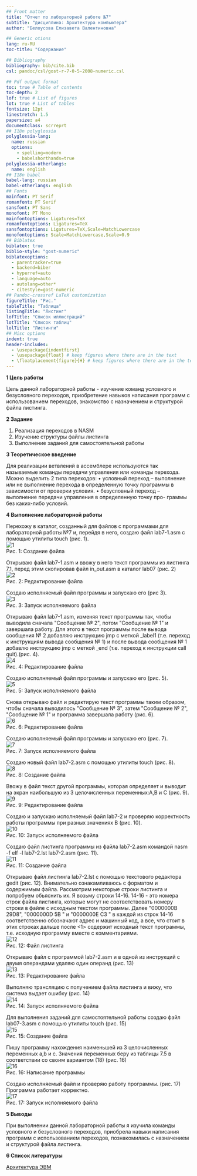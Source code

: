 ```yaml
---
## Front matter
title: "Отчет по лабораторной работе №7"
subtitle: "дисциплина: Архитектура компьютера"
author: "Белоусова Елизавета Валентиновна"

## Generic otions
lang: ru-RU
toc-title: "Содержание"

## Bibliography
bibliography: bib/cite.bib
csl: pandoc/csl/gost-r-7-0-5-2008-numeric.csl

## Pdf output format
toc: true # Table of contents
toc-depth: 2
lof: true # List of figures
lot: true # List of tables
fontsize: 12pt
linestretch: 1.5
papersize: a4
documentclass: scrreprt
## I18n polyglossia
polyglossia-lang:
  name: russian
  options:
	- spelling=modern
	- babelshorthands=true
polyglossia-otherlangs:
  name: english
## I18n babel
babel-lang: russian
babel-otherlangs: english
## Fonts
mainfont: PT Serif
romanfont: PT Serif
sansfont: PT Sans
monofont: PT Mono
mainfontoptions: Ligatures=TeX
romanfontoptions: Ligatures=TeX
sansfontoptions: Ligatures=TeX,Scale=MatchLowercase
monofontoptions: Scale=MatchLowercase,Scale=0.9
## Biblatex
biblatex: true
biblio-style: "gost-numeric"
biblatexoptions:
  - parentracker=true
  - backend=biber
  - hyperref=auto
  - language=auto
  - autolang=other*
  - citestyle=gost-numeric
## Pandoc-crossref LaTeX customization
figureTitle: "Рис."
tableTitle: "Таблица"
listingTitle: "Листинг"
lofTitle: "Список иллюстраций"
lotTitle: "Список таблиц"
lolTitle: "Листинги"
## Misc options
indent: true
header-includes:
  - \usepackage{indentfirst}
  - \usepackage{float} # keep figures where there are in the text
  - \floatplacement{figure}{H} # keep figures where there are in the text
---
```


**1 Цель работы**

Цель данной лабораторной работы - изучение команд условного и безусловного переходов, приобретение навыков написания программ с использованием переходов, знакомство с назначением и структурой файла листинга.

**2 Задание**

1. Реализация переходов в NASM
2. Изучение структуры файлы листинга
3. Выполнение заданий для самостоятельной работы

**3 Теоретическое введение**

Для реализации ветвлений в ассемблере используются так называемые команды передачи
управления или команды перехода. Можно выделить 2 типа переходов:
• условный переход – выполнение или не выполнение перехода в определенную точку
программы в зависимости от проверки условия.
• безусловный переход – выполнение передачи управления в определенную точку про-
граммы без каких-либо условий.



**4 Выполнение лабораторной работы**

Перехожу в каталог, созданный для файлов с программами для лабораторной работы №7 и, перейдя в него, создаю файл lab7-1.asm с помощью утилиты touch (рис. 1).                            
![1](image/1.png)                                   
Рис. 1: Создание файла                          

Открываю файл lab7-1.asm и ввожу в него текст программы из листинга 7.1, перед этим скопировав файл in_out.asm в каталог lab07 (рис. 2)                         
![2](image/2.png)                                   
Рис. 2: Редактирование файла                                  

Создаю исполняемый файл программы и запускаю его (рис 3).                            
![3](image/3.png)                                   
Рис. 3: Запуск исполняемого файла                             

Открываю файл lab7-1.asm, изменяя текст программы так, чтобы выводила сначала "Сообщение № 2", потом "Сообщение № 1" и завершала работу. Для этого в текст программы после вывода сообщения № 2 добавляю инструкцию jmp с меткой _label1 (т.е. переход к инструкциям вывода сообщения № 1) и после вывода сообщения № 1 добавлю инструкцию jmp с меткой _end (т.е. переход к инструкции call quit).(рис. 4).                          
![4](image/4.png)                                   
Рис. 4: Редактирование файла                                       

Создаю исполняемый файл программы и запускаю его (рис. 5).             
![5](image/5.png)                                   
Рис. 5: Запуск исполняемого файла                                                 

Снова открываю файл и редактирую текст программы таким образом, чтобы сначала выводилось "Сообщение № 3", затем "Сообщение № 2", "Сообщение № 1" и программа завершала работу (рис. 6).                         
![6](image/6.png)                                   
Рис. 6: Редактирование файла                    

Создаю исполняемый файл программы и запускаю его (рис. 7).             
![7](image/7.png)                                   
Рис. 7: Запуск исполняемого файла  

Создаю новый файл lab7-2.asm с помощью утилиты touch (рис. 8).                    
![8](image/8.png)                                   
Рис. 8: Создание файла                              

Ввожу в файл текст другой программы, которая определяет и выводит на экран наибольшую из 3 целочисленных переменных:A,B и C (рис. 9).                    
![9](image/9.png)                                        
Рис. 9: Редактирование файла                        

Создаю и запускаю исполняемый файл lab7-2 и проверяю корректность работы программы при разных значениях B (рис. 10).                   
![10](image/10.png)                                   
Рис. 10: Запуск исполняемого файла                              

Создаю файл листинга программы из файла lab7-2.asm командой nasm -f elf -l lab7-2.lst lab7-2.asm (рис. 11).                          
![11](image/11.png)                                        
Рис. 11: Создание файла                          

Открываю файл листинга lab7-2.lst с помощью текстового редактора gedit (рис. 12). Внимательно ознакамливаюсь с форматом и содержимым файла. Рассмотрим некоторые строки листинга и попробуем обьяснить их. Я возьму строки 14-16. 14-16 - это номера строк файла листинга, которые могут не соответствовать  номеру строки в файле с исходным текстом программы. Далее "0000000B 29D8", "0000000D 5B " и "0000000E C3 " в каждой из строк 14-16 соответственно обозначают адрес и машинный код, а все, что стоит в этих строках дальше после  <1> содержит исходный текст программы, т.е. исходную программу вместе с комментариями.                               
![12](image/12.png)                                   
Рис. 12: Файл листинга                           

Открываю файл с программой lab7-2.asm и в одной из инструкций с двумя операндами удаляю один операнд (рис. 13)                         
![13](image/13.png)                                   
Рис. 13: Редактирование файла                        

Выполняю трансляцию с получением файла листинга и вижу, что система выдает ошибку (рис. 14)                     
![14](image/14.png)                                   
Рис. 14: Запуск исполняемого файла                     

Для выполнения заданий для самостоятельной работы создаю файл lab07-3.asm с помощью утилиты touch (рис. 15)                        
![15](image/15.png)                                   
Рис. 15: Создание файла                              

Пишу программу нахождения наименьшей из 3 целочисленных переменных a,b и c. Значения переменных беру из таблицы 7.5 в соответствии со своим вариантом (18) (рис. 16)              
![16](image/16.png)                                   
Рис. 16: Написание программы                 

Создаю исполняемый файл и проверяю работу программы. (рис. 17) Программа работает корректно.              
![17](image/17.png)                                   
Рис. 17: Запуск исполняемого файла                           




**5 Выводы**

При выполнении данной лабораторной работы я изучила команды условного и безусловного переходов, приобрела навыки написания программ с использованием переходов, познакомилась с назначением и структурой файла листинга.

**6 Список литературы**

[Архитектура ЭВМ](https://esystem.rudn.ru/pluginfile.php/2089087/mod_resource/content/0/%D0%9B%D0%B0%D0%B1%D0%BE%D1%80%D0%B0%D1%82%D0%BE%D1%80%D0%BD%D0%B0%D1%8F%20%D1%80%D0%B0%D0%B1%D0%BE%D1%82%D0%B0%20%E2%84%967.%20%D0%9A%D0%BE%D0%BC%D0%B0%D0%BD%D0%B4%D1%8B%20%D0%B1%D0%B5%D0%B7%D1%83%D1%81%D0%BB%D0%BE%D0%B2%D0%BD%D0%BE%D0%B3%D0%BE%20%D0%B8%20%D1%83%D1%81%D0%BB%D0%BE%D0%B2%D0%BD%D0%BE%D0%B3%D0%BE%20%D0%BF%D0%B5%D1%80%D0%B5%D1%85%D0%BE%D0%B4%D0%BE%D0%B2%20%D0%B2%20Nasm.%20%D0%9F%D1%80%D0%BE%D0%B3%D1%80%D0%B0%D0%BC%D0%BC%D0%B8%D1%80%D0%BE%D0%B2%D0%B0%D0%BD%D0%B8%D0%B5%20%D0%B2%D0%B5%D1%82%D0%B2%D0%BB%D0%B5%D0%BD%D0%B8%D0%B9..pdf)
